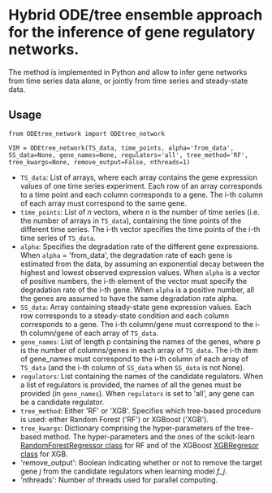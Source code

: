 # Hybrid ODE/tree ensemble approach for the inference of gene regulatory networks.

The method is implemented in Python and allow to infer gene networks from time series data alone, or jointly from time series and steady-state data.

## Usage

```
from ODEtree_network import ODEtree_network

VIM = ODEtree_network(TS_data, time_points, alpha='from_data', SS_data=None, gene_names=None, regulators='all', tree_method='RF', tree_kwargs=None, remove_output=False, nthreads=1)
```
- `TS_data`: List of arrays, where each array contains the gene expression values of one time series experiment. Each row of an array corresponds to a time point and each column corresponds to a gene. The i-th column of each array must correspond to the same gene.
- `time_points`: List of *n* vectors, where *n* is the number of time series (i.e. the number of arrays in `TS_data`), containing the time points of the different time series. The i-th vector specifies the time points of the i-th time series of `TS_data`.
- `alpha`: Specifies the degradation rate of the different gene expressions. When `alpha` = 'from_data', the degradation rate of each gene is estimated from the data, by assuming an exponential decay between the highest and lowest observed expression values. When `alpha` is a vector of positive numbers, the i-th element of the vector must specify the degradation rate of the i-th gene. When `alpha` is a positive number, all the genes are assumed to have the same degradation rate alpha.
- `SS_data`: Array containing steady-state gene expression values. Each row corresponds to a steady-state condition and each column corresponds to a gene. The i-th column/gene must correspond to the i-th column/gene of each array of `TS_data`.
- `gene_names`: List of length p containing the names of the genes, where p is the number of columns/genes in each array of `TS_data`. The i-th item of gene_names must correspond to the i-th column of each array of `TS_data` (and the i-th column of `SS_data` when `SS_data` is not None).
- `regulators`: List containing the names of the candidate regulators. When a list of regulators is provided, the names of all the genes must be provided (in `gene_names`). When `regulators` is set to 'all', any gene can be a candidate regulator.
- `tree_method`: Either 'RF' or 'XGB'. Specifies which tree-based procedure is used: either Random Forest ('RF') or XGBoost ('XGB').
- `tree_kwargs`: Dictionary comprising the hyper-parameters of the tree-based method. The hyper-parameters and the ones of the scikit-learn [RandomForestRegressor class](https://scikit-learn.org/stable/modules/generated/sklearn.ensemble.RandomForestRegressor.html) for RF and of the XGBoost [XGBRegresor class](https://xgboost.readthedocs.io/en/latest/python/python_api.html) for XGB.
- 'remove_output': Boolean indicating whether or not to remove the target gene *j* from the candidate regulators when learning model *f_j*.
- 'nthreads': Number of threads used for parallel computing.

